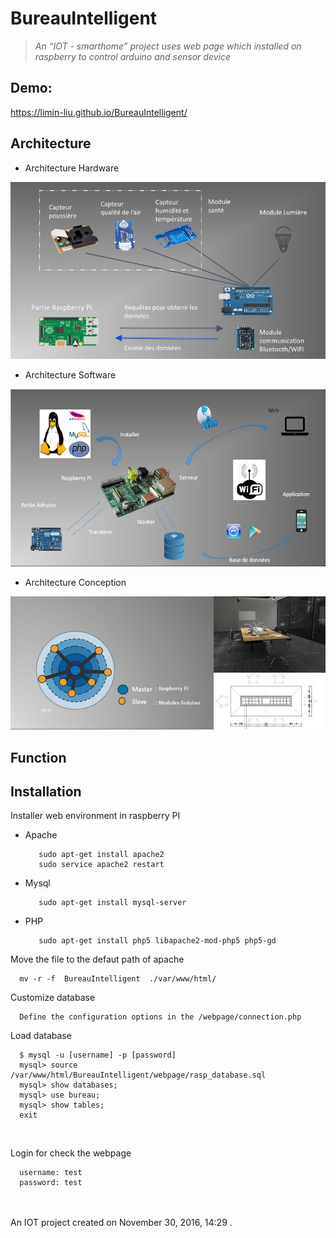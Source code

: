 BureauIntelligent
==========

>_An “IOT - smarthome” project uses web page which installed on raspberry to control arduino and sensor device_ 
   


 
Demo:
-------

https://limin-liu.github.io/BureauIntelligent/


Architecture
---------

* Architecture Hardware 
 
![Architecture hardware](https://github.com/limin-liu/BureauIntelligent/blob/master/Architecture%20hardware.jpg "Architecture hardware")

* Architecture Software 

![Architecture software](https://github.com/limin-liu/BureauIntelligent/blob/master/Architecture%20software.jpg "Architecture software")

* Architecture Conception 

![Architecture Conception](https://github.com/limin-liu/BureauIntelligent/blob/master/Architecture%20constitution.jpg "Architecture Conception")

Function
--------


Installation   
-------------

Installer web environment in raspberry PI

* Apache

         sudo apt-get install apache2
         sudo service apache2 restart
      
* Mysql

         sudo apt-get install mysql-server
      
* PHP

         sudo apt-get install php5 libapache2-mod-php5 php5-gd
         

Move the file to the defaut path of apache

      mv -r -f  BureauIntelligent  ./var/www/html/


Customize database
      
      Define the configuration options in the /webpage/connection.php
      
Load database

      $ mysql -u [username] -p [password]
      mysql> source /var/www/html/BureauIntelligent/webpage/rasp_database.sql
      mysql> show databases; 
      mysql> use bureau;
      mysql> show tables;
      exit
         
         
  
Login for check the webpage

      username: test
      password: test


  
 </br></br> 
An IOT project created on November 30, 2016, 14:29 .
